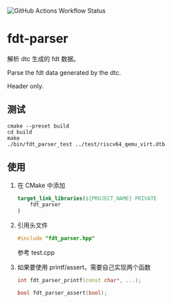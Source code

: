 
![GitHub Actions Workflow Status](https://img.shields.io/github/actions/workflow/status/MRNIU/fdt-parser/build.yml)

# fdt-parser

解析 dtc 生成的 fdt 数据。

Parse the fdt data generated by the dtc. 

Header only.

## 测试

```shell
cmake --preset build
cd build
make
./bin/fdt_parser_test ../test/riscv64_qemu_virt.dtb
```

## 使用

1. 在 CMake 中添加

    ```cmake
    target_link_libraries(${PROJECT_NAME} PRIVATE
        fdt_parser
    )
    ```

2. 引用头文件

    ```c++
    #include "fdt_parser.hpp"
    ```

    参考 test.cpp


3. 如果要使用 printf/assert，需要自己实现两个函数

    ```c++
    int fdt_parser_printf(const char*, ...);

    bool fdt_parser_assert(bool);
    ```

